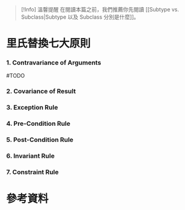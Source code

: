 >[!Info] 溫韾提醒
>在閱讀本篇之前，我們推薦你先閱讀 [[Subtype vs. Subclass|Subtype 以及 Subclass 分別是什麼]]。

# 里氏替換七大原則

### 1. Contravariance of Arguments

#TODO

### 2. Covariance of Result

### 3. Exception Rule

### 4. Pre-Condition Rule

### 5. Post-Condition Rule

### 6. Invariant Rule

### 7. Constraint Rule

# 參考資料
